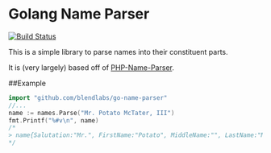 Golang Name Parser
===========

[![Build Status](https://travis-ci.org/blendlabs/go-name-parser.svg)](https://travis-ci.org/blendlabs/go-name-parser)

This is a simple library to parse names into their constituent parts.

It is (very largely) based off of [PHP-Name-Parser](https://github.com/joshfraser/PHP-Name-Parser).

##Example

```go
import "github.com/blendlabs/go-name-parser"
//...
name := names.Parse("Mr. Potato McTater, III")
fmt.Printf("%#v\n", name) 
/*
> name{Salutation:"Mr.", FirstName:"Potato", MiddleName:"", LastName:"McTater", Suffix:"III"}
*/
```